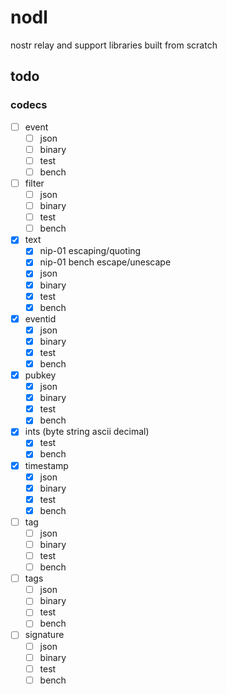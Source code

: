 # nodl

nostr relay and support libraries built from scratch

## todo

### codecs

- [ ] event
  - [ ] json
  - [ ] binary
  - [ ] test
  - [ ] bench
- [ ] filter
  - [ ] json
  - [ ] binary
  - [ ] test
  - [ ] bench
- [x] text
  - [x] nip-01 escaping/quoting
  - [x] nip-01 bench escape/unescape
  - [x] json
  - [x] binary
  - [x] test
  - [x] bench
- [x] eventid
  - [x] json
  - [x] binary
  - [x] test
  - [x] bench
- [x] pubkey
  - [x] json
  - [x] binary
  - [x] test
  - [x] bench
- [x] ints (byte string ascii decimal)
  - [x] test
  - [x] bench
- [x] timestamp
  - [x] json
  - [x] binary
  - [x] test
  - [x] bench
- [ ] tag
  - [ ] json
  - [ ] binary
  - [ ] test
  - [ ] bench
- [ ] tags
  - [ ] json
  - [ ] binary
  - [ ] test
  - [ ] bench
- [ ] signature
  - [ ] json
  - [ ] binary
  - [ ] test
  - [ ] bench
